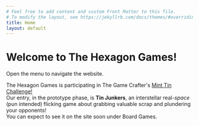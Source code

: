 ```yaml
---
# Feel free to add content and custom Front Matter to this file.
# To modify the layout, see https://jekyllrb.com/docs/themes/#overriding-theme-defaults
title: Home
layout: default
---
```

# Welcome to The Hexagon Games!  
Open the menu to navigate the website.     

The Hexagon Games is participating in The Game Crafter's <a href='https://www.thegamecrafter.com/contests/mint-tin-challenge'>Mint Tin Challenge!</a>     
Our entry, in the prototype phase, is **Tin Junkers**, an interstellar real-*space* (pun intended) flicking game about grabbing valuable scrap and plundering your opponents!   
You can expect to see it on the site soon under Board Games.   
